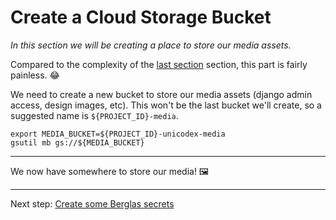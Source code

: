 # Create a Cloud Storage Bucket 

*In this section we will be creating a place to store our media assets.*

Compared to the complexity of the [last section](20-setup-sql.md) section, this part is fairly painless. 😂

We need to create a new bucket to store our media assets (django admin access, design images, etc). This won't be the last bucket we'll create, so a suggested name is `${PROJECT_ID}-media`.

```shell
export MEDIA_BUCKET=${PROJECT_ID}-unicodex-media
gsutil mb gs://${MEDIA_BUCKET}
```

---

We now have somewhere to store our media! 🖼

---

Next step: [Create some Berglas secrets](40-setup-secrets.md)
